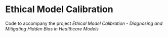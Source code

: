 # Ethical Model Calibration
Code to accompany the project *Ethical Model Calibration - Diagnosing and Mitigating Hidden Bias in Healthcare Models*
